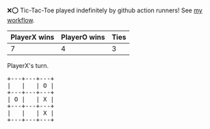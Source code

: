 :x::o: Tic-Tac-Toe played indefinitely by github action runners! See [my workflow](.github/workflows/play.yaml).

|PlayerX wins|PlayerO wins|Ties|
|-|-|-|
|7|4|3|

PlayerX's turn.

<pre>
+---+---+---+
|   |   | O |
+---+---+---+
| O |   | X |
+---+---+---+
|   |   | X |
+---+---+---+
</pre>